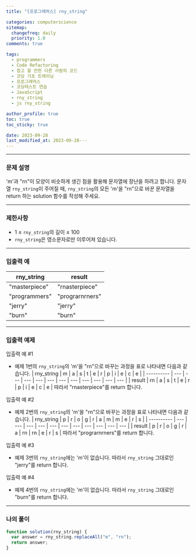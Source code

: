 ```yaml
---
title: "[프로그래머스] rny_string"

categories: computerscience
sitemap:
  changefreq: daily
  priority: 1.0
comments: true

tags:
  - programmers
  - Code Refactoring
  - 참고 할 만한 다른 사람의 코드
  - 코딩 기초 트레이닝
  - 프로그래머스
  - 코딩테스트 연습
  - JavaScript
  - rny_string
  - js rny_string

author_profile: true
toc: true
toc_sticky: true

date: 2023-09-28
last_modified_at: 2023-09-28---
---
```


---

### 문제 설명

'm'과 "rn"이 모양이 비슷하게 생긴 점을 활용해 문자열에 장난을 하려고 합니다. 문자열 `rny_string`이 주어질 때, `rny_string`의 모든 'm'을 "rn"으로 바꾼 문자열을 return 하는 solution 함수를 작성해 주세요.

---

### 제한사항

- 1 ≤ `rny_string`의 길이 ≤ 100
- `rny_string`은 영소문자로만 이루어져 있습니다.

---

### 입출력 예

| rny_string    | result          |
| ------------- | --------------- |
| "masterpiece" | "rnasterpiece"  |
| "programmers" | "prograrnrners" |
| "jerry"       | "jerry"         |
| "burn"        | "burn"          |

---

### 입출력 예제

입출력 예 #1

- 예제 1번의 `rny_string`의 'm'을 "rn"으로 바꾸는 과정을 표로 나타내면 다음과 같습니다.
  | rny_string | m | a | s | t | e | r | p | i | e | c | e |
  | ---------- | --- | --- | --- | --- | --- | --- | --- | --- | --- | --- | --- |
  | result | rn | a | s | t | e | r | p | i | e | c | e |
  따라서 "rnasterpiece"를 return 합니다.

입출력 예 #2

- 예제 2번의 `rny_string`의 'm'을 "rn"으로 바꾸는 과정을 표로 나타내면 다음과 같습니다.
  | rny_string | p | r | o | g | r | a | m | m | e | r | s |
  | ---------- | --- | --- | --- | --- | --- | --- | --- | --- | --- | --- | --- |
  | result | p | r | o | g | r | a | rn | rn | e | r | s |
  따라서 "prograrnrners"를 return 합니다.

입출력 예 #3

- 예제 3번의 `rny_string`에는 'm'이 없습니다. 따라서 `rny_string` 그대로인 "jerry"를 return 합니다.

입출력 예 #4

- 예제 4번의 `rny_string`에는 'm'이 없습니다. 따라서 `rny_string` 그대로인 "burn"를 return 합니다.

---

### 나의 풀이

```jsx
function solution(rny_string) {
  var answer = rny_string.replaceAll("m", "rn");
  return answer;
}
```
